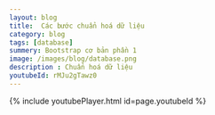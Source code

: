 ```yaml
---
layout: blog
title:  Các bước chuẩn hoá dữ liệu 
category: blog
tags: [database]
summery: Bootstrap cơ bản phần 1   
image: /images/blog/database.png
description : Chuẩn hoá dữ liệu
youtubeId: rMJu2gTawz0
---
```

 

{% include youtubePlayer.html id=page.youtubeId %}
